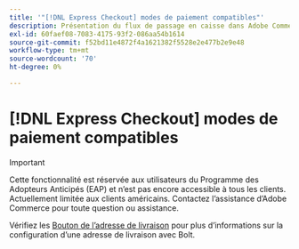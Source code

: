```yaml
---
title: '"[!DNL Express Checkout] modes de paiement compatibles"'
description: Présentation du flux de passage en caisse dans Adobe Commerce.
exl-id: 60faef08-7083-4175-93f2-086aa54b1614
source-git-commit: f52bd11e4872f4a1621382f5528e2e477b2e9e48
workflow-type: tm+mt
source-wordcount: '70'
ht-degree: 0%

---
```


# [!DNL Express Checkout] modes de paiement compatibles

>[!IMPORTANT]
>
> Cette fonctionnalité est réservée aux utilisateurs du Programme des Adopteurs Anticipés (EAP) et n’est pas encore accessible à tous les clients. Actuellement limitée aux clients américains. Contactez l’assistance d’Adobe Commerce pour toute question ou assistance.

Vérifiez les [Bouton de l’adresse de livraison](https://help.bolt.com/shoppers/guides/checkout/update-shipping-address) pour plus d’informations sur la configuration d’une adresse de livraison avec Bolt.
